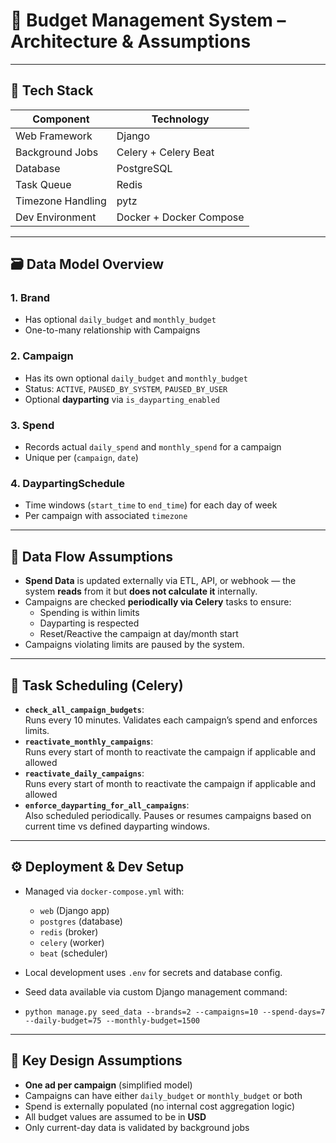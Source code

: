 # 📘 Budget Management System – Architecture & Assumptions

---

## 🧱 Tech Stack

| Component         | Technology                 |
|------------------|----------------------------|
| Web Framework     | Django                     |
| Background Jobs   | Celery + Celery Beat       |
| Database          | PostgreSQL                 |
| Task Queue        | Redis                      |
| Timezone Handling | pytz                       |
| Dev Environment   | Docker + Docker Compose    |

---

## 🗃️ Data Model Overview

### 1. **Brand**
- Has optional `daily_budget` and `monthly_budget`
- One-to-many relationship with Campaigns

### 2. **Campaign**
- Has its own optional `daily_budget` and `monthly_budget`
- Status: `ACTIVE`, `PAUSED_BY_SYSTEM`, `PAUSED_BY_USER`
- Optional **dayparting** via `is_dayparting_enabled`

### 3. **Spend**
- Records actual `daily_spend` and `monthly_spend` for a campaign
- Unique per (`campaign`, `date`)

### 4. **DaypartingSchedule**
- Time windows (`start_time` to `end_time`) for each day of week
- Per campaign with associated `timezone`

---

## 🔄 Data Flow Assumptions

- **Spend Data** is updated externally via ETL, API, or webhook — the system **reads** from it but **does not calculate it** internally.
- Campaigns are checked **periodically via Celery** tasks to ensure:
  - Spending is within limits
  - Dayparting is respected
  - Reset/Reactive the campaign at day/month start
- Campaigns violating limits are paused by the system.

---

## 🧠 Task Scheduling (Celery)

- **`check_all_campaign_budgets`**:  
  Runs every 10 minutes. Validates each campaign’s spend and enforces limits.
- **`reactivate_monthly_campaigns`**:  
  Runs every start of month to reactivate the campaign if applicable and allowed
- **`reactivate_daily_campaigns`**:  
  Runs every start of month to reactivate the campaign if applicable and allowed
- **`enforce_dayparting_for_all_campaigns`**:  
  Also scheduled periodically. Pauses or resumes campaigns based on current time vs defined dayparting windows.

---

## ⚙️ Deployment & Dev Setup

- Managed via `docker-compose.yml` with:
  - `web` (Django app)
  - `postgres` (database)
  - `redis` (broker)
  - `celery` (worker)
  - `beat` (scheduler)

- Local development uses `.env` for secrets and database config.
- Seed data available via custom Django management command:
- `python manage.py seed_data --brands=2 --campaigns=10 --spend-days=7 --daily-budget=75 --monthly-budget=1500`

---

## 📌 Key Design Assumptions

- **One ad per campaign** (simplified model)
- Campaigns can have either `daily_budget` or `monthly_budget` or both
- Spend is externally populated (no internal cost aggregation logic)
- All budget values are assumed to be in **USD**
- Only current-day data is validated by background jobs
